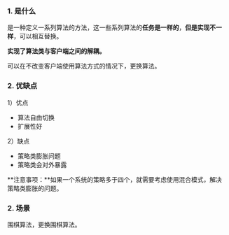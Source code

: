 ### 1. 是什么

是一种定义一系列算法的方法，这一些系列算法的**任务是一样的**，**但是实现不一样**，可以相互替换。

**实现了算法类与客户端之间的解耦。**

可以在不改变客户端使用算法方式的情况下，更换算法。



### 2. 优缺点

1）优点

- 算法自由切换
- 扩展性好

2）缺点

- 策略类膨胀问题
- 策略类会对外暴露

**注意事项：**如果一个系统的策略多于四个，就需要考虑使用混合模式，解决策略类膨胀的问题。



### 2. 场景

围棋算法，更换围棋算法。



